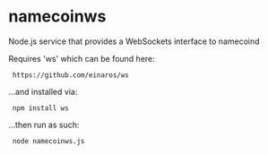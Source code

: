 namecoinws
==========

Node.js service that provides a WebSockets interface to namecoind

Requires 'ws' which can be found here:

     https://github.com/einaros/ws

...and installed via:

     npm install ws

...then run as such:

     node namecoinws.js